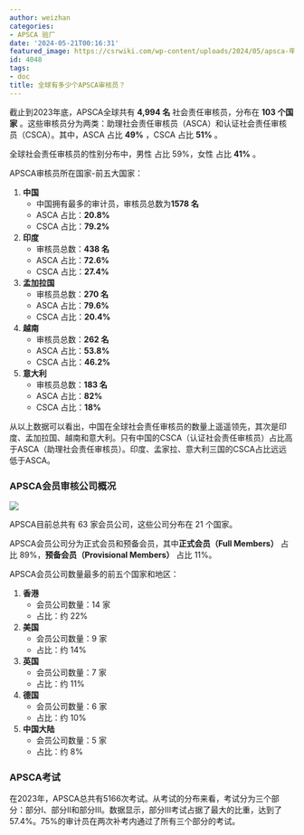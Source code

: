 ```yaml
---
author: weizhan
categories:
- APSCA 验厂
date: '2024-05-21T00:16:31'
featured_image: https://csrwiki.com/wp-content/uploads/2024/05/apsca-年度数据2023.jpg
id: 4048
tags:
- doc
title: 全球有多少个APSCA审核员？
---
```


截止到2023年底，APSCA全球共有 **4,994 名**  社会责任审核员，分布在 **103 个国家**
。这些审核员分为两类：助理社会责任审核员（ASCA）和认证社会责任审核员（CSCA）。其中，ASCA 占比 **49%** ，CSCA 占比 **51%**
。

全球社会责任审核员的性别分布中，男性 占比 59%，女性 占比 **41%** 。

APSCA审核员所在国家-前五大国家：

  1. **中国**
     * 中国拥有最多的审计员，审核员总数为**1578 名**
     * ASCA 占比：**20.8%**
     * CSCA 占比：**79.2%**
  2. **印度**
     * 审核员总数：**438 名**
     * ASCA 占比：**72.6%**
     * CSCA 占比：**27.4%**
  3. **孟加拉国**
     * 审核员总数：**270 名**
     * ASCA 占比：**79.6%**
     * CSCA 占比：**20.4%**
  4. **越南**
     * 审核员总数：**262 名**
     * ASCA 占比：**53.8%**
     * CSCA 占比：**46.2%**
  5. **意大利**
     * 审核员总数：**183 名**
     * ASCA 占比：**82%**
     * CSCA 占比：**18%**

从以上数据可以看出，中国在全球社会责任审核员的数量上遥遥领先，其次是印度、孟加拉国、越南和意大利。只有中国的CSCA（认证社会责任审核员）占比高于ASCA（助理社会责任审核员）。印度、孟家拉、意大利三国的CSCA占比远远低于ASCA。

### APSCA会员审核公司概况

![](https://csrwiki.com/wp-content/uploads/2024/05/image.png)

APSCA目前总共有 63 家会员公司，这些公司分布在 21 个国家。

APSCA会员公司分为正式会员和预备会员，其中**正式会员（Full Members）** 占比 89%，**预备会员（Provisional
Members）** 占比 11%。

APSCA会员公司数量最多的前五个国家和地区：

  1. **香港**
     * 会员公司数量：14 家
     * 占比：约 22%
  2. **美国**
     * 会员公司数量：9 家
     * 占比：约 14%
  3. **英国**
     * 会员公司数量：7 家
     * 占比：约 11%
  4. **德国**
     * 会员公司数量：6 家
     * 占比：约 10%
  5. **中国大陆**
     * 会员公司数量：5 家
     * 占比：约 8%

### APSCA考试

在2023年，APSCA总共有5166次考试。从考试的分布来看，考试分为三个部分：部分I、部分II和部分III。数据显示，部分III考试占据了最大的比重，达到了57.4%。75%的审计员在两次补考内通过了所有三个部分的考试。

